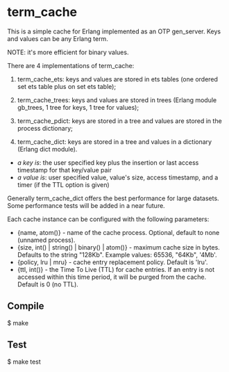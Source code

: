 # term_cache

This is a simple cache for Erlang implemented as an OTP gen_server.
Keys and values can be any Erlang term.

NOTE: it's more efficient for binary values.

There are 4 implementations of term_cache:

1. term_cache_ets: keys and values are stored in ets tables (one ordered set ets table plus on set ets table);

2. term_cache_trees: keys and values are stored in trees (Erlang module gb_trees, 1 tree for keys, 1 tree for values);

3. term_cache_pdict: keys are stored in a tree and values are stored in the process dictionary;

4. term_cache_dict: keys are stored in a tree and values in a dictionary (Erlang dict module).

* *a key is*: the user specified key plus the insertion or last access timestamp for that key/value pair
* *a value is*: user specified value, value's size, access timestamp, and a timer (if the TTL option is given)

Generally term_cache_dict offers the best performance for large datasets.
Some performance tests will be added in a near future.


Each cache instance can be configured with the following parameters:

* {name, atom()} - name of the cache process. Optional, default to none (unnamed process).
* {size, int() | string() | binary() | atom()} - maximum cache size in bytes. Defaults to the string "128Kb". Example values: 65536, "64Kb", '4Mb'.
* {policy, lru | mru} - cache entry replacement policy. Default is 'lru'.
* {ttl, int()} - the Time To Live (TTL) for cache entries. If an entry is not accessed within this time period, it will be purged from the cache. Default is 0 (no TTL).

## Compile

$ make

## Test

$ make test
